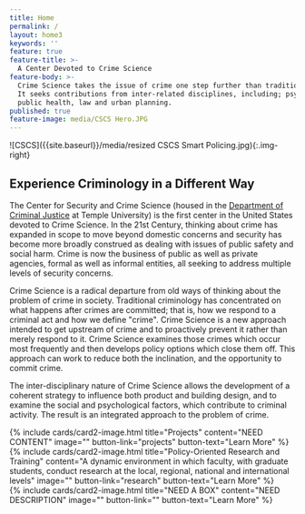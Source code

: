 ```yaml
---
title: Home
permalink: /
layout: home3
keywords: ''
feature: true
feature-title: >-
  A Center Devoted to Crime Science 
feature-body: >-
  Crime Science takes the issue of crime one step further than traditional criminology. 
  It seeks contributions from inter-related disciplines, including; psychology, geography, 
  public health, law and urban planning.
published: true
feature-image: media/CSCS Hero.JPG
---
```

![CSCS]({{site.baseurl}}/media/resized CSCS Smart Policing.jpg){:.img-right}
## Experience Criminology in a Different Way
The Center for Security and Crime Science (housed in the [Department of Criminal Justice](http://www.cla.temple.edu/cj/) at Temple University) is the first center in the United States devoted to Crime Science. In the 21st Century, thinking about crime has expanded in scope to move beyond domestic concerns and security has become more broadly construed as dealing with issues of public safety and social harm. Crime is now the business of public as well as private agencies, formal as well as informal entities, all seeking to address multiple levels of security concerns.

Crime Science is a radical departure from old ways of thinking about the problem of crime in society. Traditional criminology has concentrated on what happens after crimes are committed; that is, how we respond to a criminal act and how we define "crime". Crime Science is a new approach intended to get upstream of crime and to proactively prevent it rather than merely respond to it. Crime Science examines those crimes which occur most frequently and then develops policy options which close them off. This approach can work to reduce both the inclination, and the opportunity to commit crime.

The inter-disciplinary nature of Crime Science allows the development of a coherent strategy to influence both product and building design, and to examine the social and psychological factors, which contribute to criminal activity. The result is an integrated approach to the problem of crime.

<div class="row row-wide">
  <div class="col m12 l4">{% include cards/card2-image.html 
    title="Projects" 
    content="NEED CONTENT" 
    image="" 
    button-link="projects" 
    button-text="Learn More" %}
  </div>
  <div class="row row-wide">
    <div class="col m12 l4">{% include cards/card2-image.html 
      title="Policy-Oriented Research and Training" 
      content="A dynamic environment in which faculty, with graduate students, conduct research at the local, regional, national and international levels" 
      image="" 
      button-link="research" 
      button-text="Learn More" %}
    </div>
    <div class="row row-wide">
      <div class="col m12 l4">{% include cards/card2-image.html 
        title="NEED A BOX" 
        content="NEED DESCRIPTION" 
        image="" 
        button-link="" 
        button-text="Learn More" %}
      </div>
</div>
